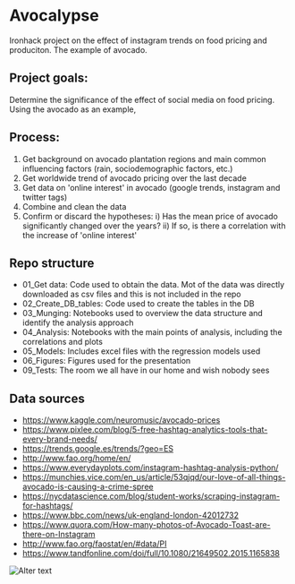 # Avocalypse
Ironhack project on the effect of instagram trends on food pricing and produciton. The example of avocado.

## Project goals:
Determine the significance of the effect of social media on food pricing. Using the avocado as an example,

## Process:
1) Get background on avocado plantation regions and main common influencing factors (rain, sociodemographic factors, etc.)
2) Get worldwide trend of avocado pricing over the last decade
3) Get data on 'online interest' in avocado (google trends, instagram and twitter tags)
4) Combine and clean the data
5) Confirm or discard the hypotheses:
  i) Has the mean price of avocado significantly changed over the years?
  ii) If so, is there a correlation with the increase of 'online interest'
  
## Repo structure
* 01_Get data: Code used to obtain the data. Mot of the data was directly downloaded as csv files and this is not included in the repo
* 02_Create_DB_tables: Code used to create the tables in the DB
* 03_Munging: Notebooks used to overview the data structure and identify the analysis approach
* 04_Analysis: Notebooks with the main points of analysis, including the correlations and plots
* 05_Models: Includes excel files with the regression models used
* 06_Figures: Figures used for the presentation
* 09_Tests: The room we all have in our home and wish nobody sees
  
## Data sources
* https://www.kaggle.com/neuromusic/avocado-prices
* https://www.pixlee.com/blog/5-free-hashtag-analytics-tools-that-every-brand-needs/
* https://trends.google.es/trends/?geo=ES
* http://www.fao.org/home/en/
* https://www.everydayplots.com/instagram-hashtag-analysis-python/
* https://munchies.vice.com/en_us/article/53qjqd/our-love-of-all-things-avocado-is-causing-a-crime-spree
* https://nycdatascience.com/blog/student-works/scraping-instagram-for-hashtags/
* https://www.bbc.com/news/uk-england-london-42012732
* https://www.quora.com/How-many-photos-of-Avocado-Toast-are-there-on-Instagram
* http://www.fao.org/faostat/en/#data/PI
* https://www.tandfonline.com/doi/full/10.1080/21649502.2015.1165838

![Alter text](https://media0.giphy.com/media/xT0xeLnb0Z3ecKGZZS/200w.gif?cid=3640f6095c9a4526596b74732e063064)
